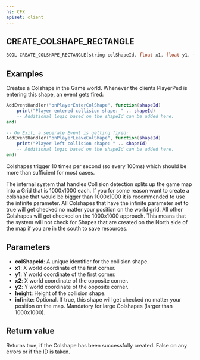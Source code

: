 ```yaml
---
ns: CFX
apiset: client
---
```

## CREATE_COLSHAPE_RECTANGLE

```c
BOOL CREATE_COLSHAPE_RECTANGLE(string colShapeId, float x1, float y1, float x2, float y2, float height, bool infinite = false);
```

## Examples

Creates a Colshape in the Game world. Whenever the clients PlayerPed is entering this shape, an event gets fired:

```lua
AddEventHandler("onPlayerEnterColShape", function(shapeId)
    print("Player entered collision shape: " .. shapeId)
    -- Additional logic based on the shapeId can be added here.
end)

-- On Exit, a seperate Event is getting fired:
AddEventHandler("onPlayerLeaveColShape", function(shapeId)
    print("Player left collision shape: " .. shapeId)
    -- Additional logic based on the shapeId can be added here.
end)
```

Colshapes trigger 10 times per second (so every 100ms) which should be more than sufficient for most cases.

The internal system that handles Collision detection splits up the game map into a Grid that is 1000x1000 each.
If you for some reason want to create a colshape that would be bigger than 1000x1000 it is recommended to use the
infinite parameter.
All Colshapes that have the infinite parameter set to true will get checked no matter your position on the
world grid. All other Colshapes will get checked on the 1000x1000 approach. This means that the system will not check for
Shapes that are created on the North side of the map if you are in the south to save resources.

## Parameters
* **colShapeId**: A unique identifier for the collision shape.
* **x1**: X world coordinate of the first corner.
* **y1**: Y world coordinate of the first corner.
* **x2**: X world coordinate of the opposite corner.
* **y2**: Y world coordinate of the opposite corner.
* **height**: Height of the collision shape.
* **infinite**: Optional. If true, this shape will get checked no matter your position on the map. Mandatory for large Colshapes (larger than 1000x1000).

## Return value
Returns true, if the Colshape has been successfully created. False on any errors or if the ID is taken.
